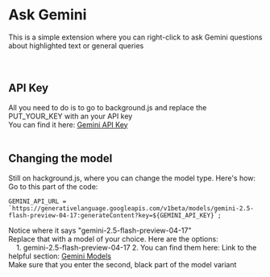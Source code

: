 # Ask Gemini
This is a simple extension where you can right-click to ask Gemini questions about highlighted text or general queries <br><br><br>

## API Key
All you need to do is to go to background.js and replace the PUT_YOUR_KEY with an your API key
<br>
You can find it here: [Gemini API Key](https://aistudio.google.com/app/apikey)
<br>
<br>
## Changing the model
Still on hackground.js, where you can change the model type. Here's how:
Go to this part of the code:
```
GEMINI_API_URL = `https://generativelanguage.googleapis.com/v1beta/models/gemini-2.5-flash-preview-04-17:generateContent?key=${GEMINI_API_KEY}`;
```
Notice where it says "gemini-2.5-flash-preview-04-17"  
Replace that with a model of your choice. Here are the options:  
&nbsp;&nbsp;&nbsp;&nbsp;1. gemini-2.5-flash-preview-04-17
2. 
You can find them here: Link to the helpful section: [Gemini Models](https://ai.google.dev/gemini-api/docs/models)  
Make sure that you enter the second, black part of the model variant
